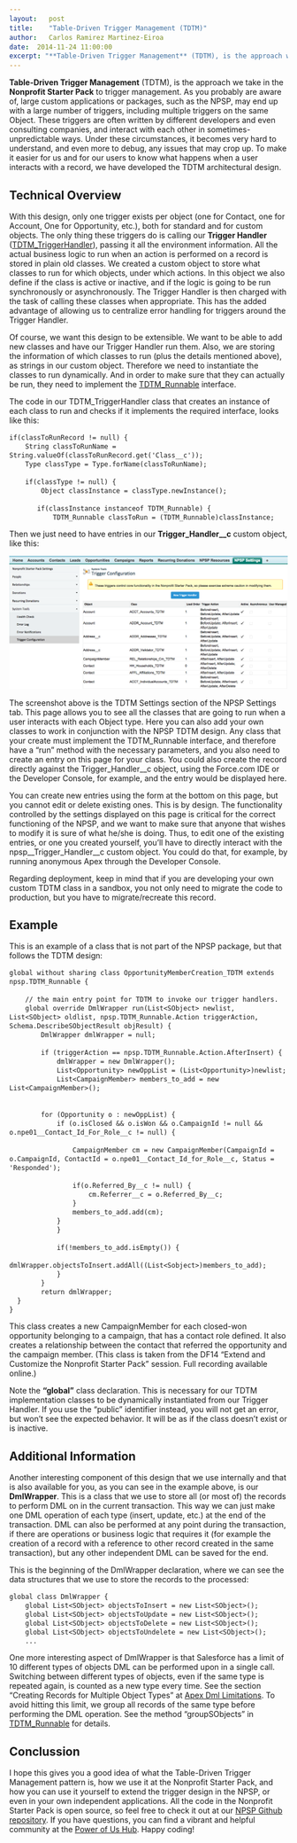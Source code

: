 ```yaml
---
layout:   post
title:    "Table-Driven Trigger Management (TDTM)"
author:   Carlos Ramirez Martinez-Eiroa
date:  2014-11-24 11:00:00
excerpt: "**Table-Driven Trigger Management** (TDTM), is the approach we take in the **Nonprofit Starter Pack** to trigger management. As you probably are aware of, large custom applications or packages, such as the NPSP, may end up with a large number of triggers, including multiple triggers on the same Object. These triggers are often written by different developers and even consulting companies, and interact with each other in sometimes-unpredictable ways. Under these circumstances, it becomes very hard to understand, and even more to debug, any issues that may crop up. To make it easier for us and for our users to know what happens when a user interacts with a record, we have developed the TDTM architectural design."
---
```

**Table-Driven Trigger Management** (TDTM), is the approach we take in the **Nonprofit Starter Pack** to trigger management. As you probably are aware of, large custom applications or packages, such as the NPSP, may end up with a large number of triggers, including multiple triggers on the same Object. These triggers are often written by different developers and even consulting companies, and interact with each other in sometimes-unpredictable ways. Under these circumstances, it becomes very hard to understand, and even more to debug, any issues that may crop up. To make it easier for us and for our users to know what happens when a user interacts with a record, we have developed the TDTM architectural design.

## Technical Overview
With this design, only one trigger exists per object (one for Contact, one for Account, One for Opportunity, etc.), both for standard and for custom objects. The only thing these triggers do is calling our **Trigger Handler** ([TDTM_TriggerHandler](https://github.com/SalesforceFoundation/Cumulus/blob/dev/src/classes/TDTM_TriggerHandler.cls)), passing it all the environment information. All the actual business logic to run when an action is performed on a record is stored in plain old classes. We created a custom object to store what classes to run for which objects, under which actions. In this object we also define if the class is active or inactive, and if the logic is going to be run synchronously or asynchronously. The Trigger Handler is then charged with the task of calling these classes when appropriate. This has the added advantage of allowing us to centralize error handling for triggers around the Trigger Handler.

Of course, we want this design to be extensible. We want to be able to add new classes and have our Trigger Handler run them. Also, we are storing the information of which classes to run (plus the details mentioned above), as strings in our custom object. Therefore we need to instantiate the classes to run dynamically. And in order to make sure that they can actually be run, they need to implement the [TDTM_Runnable](https://github.com/SalesforceFoundation/Cumulus/blob/dev/src/classes/TDTM_Runnable.cls) interface.


The code in our TDTM_TriggerHandler class that creates an instance of each class to run and checks if it implements the required interface, looks like this:


    if(classToRunRecord != null) {
        String classToRunName = String.valueOf(classToRunRecord.get('Class__c'));
	    Type classType = Type.forName(classToRunName);
	        
	    if(classType != null) {   	
		    Object classInstance = classType.newInstance();

           if(classInstance instanceof TDTM_Runnable) {
               TDTM_Runnable classToRun = (TDTM_Runnable)classInstance;

Then we just need to have entries in our **Trigger_Handler__c** custom object, like this:

![TDTM Settings](/assets/images/TDTM_Settings.png)
 
The screenshot above is the TDTM Settings section of the NPSP Settings tab. This page allows you to see all the classes that are going to run when a user interacts with each Object type. Here you can also add your own classes to work in conjunction with the NPSP TDTM design. Any class that your create must implement the TDTM_Runnable interface, and therefore have a “run” method with the necessary parameters, and you also need to create an entry on this page for your class. You could also create the record directly against the Trigger_Handler__c object, using the Force.com IDE or the Developer Console, for example, and the entry would be displayed here. 


You can create new entries using the form at the bottom on this page, but you cannot edit or delete existing ones. This is by design. The functionality controlled by the settings displayed on this page is critical for the correct functioning of the NPSP, and we want to make sure that anyone that wishes to modify it is sure of what he/she is doing. Thus, to edit one of the existing entries, or one you created yourself, you’ll have to directly interact with the npsp__Trigger_Handler__c custom object. You could do that, for example, by running anonymous Apex through the Developer Console.


Regarding deployment, keep in mind that if you are developing your own custom TDTM class in a sandbox, you not only need to migrate the code to production, but you have to migrate/recreate this record.

## Example
This is an example of a class that is not part of the NPSP package, but that follows the TDTM design:


    global without sharing class OpportunityMemberCreation_TDTM extends npsp.TDTM_Runnable {
	
    	// the main entry point for TDTM to invoke our trigger handlers.
    	global override DmlWrapper run(List<SObject> newlist,   List<SObject> oldlist, npsp.TDTM_Runnable.Action triggerAction, Schema.DescribeSObjectResult objResult) {
			DmlWrapper dmlWrapper = null;

			if (triggerAction == npsp.TDTM_Runnable.Action.AfterInsert) {
				dmlWrapper = new DmlWrapper();
				List<Opportunity> newOppList = (List<Opportunity>)newlist;        
				List<CampaignMember> members_to_add = new List<CampaignMember>();
          		

          	for (Opportunity o : newOppList) {
          		if (o.isClosed && o.isWon && o.CampaignId != null && o.npe01__Contact_Id_For_Role__c != null) {

          			CampaignMember cm = new CampaignMember(CampaignId = o.CampaignId, ContactId = o.npe01__Contact_Id_for_Role__c, Status = 'Responded');

          			if(o.Referred_By__c != null) {
          				cm.Referrer__c = o.Referred_By__c;
          			} 
          			members_to_add.add(cm); 
          		}
      			}

	      		if(!members_to_add.isEmpty()) {
      				dmlWrapper.objectsToInsert.addAll((List<Sobject>)members_to_add);
      			}
    		}
			return dmlWrapper;
      }
    }


This class creates a new CampaignMember for each closed-won opportunity belonging to a campaign, that has a contact role defined. It also creates a relationship between the contact that referred the opportunity and the campaign member. (This class is taken from the DF14 “Extend and Customize the Nonprofit Starter Pack” session. Full recording available online.)


Note the **“global”** class declaration. This is necessary for our TDTM implementation classes to be dynamically instantiated from our Trigger Handler. If you use the “public” identifier instead, you will not get an error, but won’t see the expected behavior. It will be as if the class doesn’t exist or is inactive.


## Additional Information


Another interesting component of this design that we use internally and that is also available for you, as you can see in the example above, is our **DmlWrapper**. This is a class that we use to store all (or most of) the records to perform DML on in the current transaction. This way we can just make one DML operation of each type (insert, update, etc.) at the end of the transaction. DML can also be performed at any point during the transaction, if there are operations or business logic that requires it (for example the creation of a record with a reference to other record created in the same transaction), but any other independent DML can be saved for the end.  


This is the beginning of the DmlWrapper declaration, where we can see the data structures that we use to store the records to the processed: 


    global class DmlWrapper {
        global List<SObject> objectsToInsert = new List<SObject>(); 
        global List<SObject> objectsToUpdate = new List<SObject>();
        global List<SObject> objectsToDelete = new List<SObject>();
        global List<SObject> objectsToUndelete = new List<SObject>();
        ...

        
One more interesting aspect of DmlWrapper is that Salesforce has a limit of 10 different types of objects DML can be performed upon in a single call. Switching between different types of objects, even if the same type is repeated again, is counted as a new type every time. See the section “Creating Records for Multiple Object Types” at [Apex Dml Limitations](https://www.salesforce.com/us/developer/docs/apexcode/Content/langCon_apex_dml_limitations.htm). To avoid hitting this limit, we group all records of the same type before performing the DML operation. See the method “groupSObjects” in [TDTM_Runnable](https://github.com/SalesforceFoundation/Cumulus/blob/dev/src/classes/TDTM_Runnable.cls) for details.


## Conclussion


I hope this gives you a good idea of what the Table-Driven Trigger Management pattern is, how we use it at the Nonprofit Starter Pack, and how you can use it yourself to extend the trigger design in the NPSP, or even in your own independent applications. All the code in the Nonprofit Starter Pack is open source, so feel free to check it out at our [NPSP Github repository](https://github.com/SalesforceFoundation/Cumulus). If you have questions, you can find a vibrant and helpful community at the [Power of Us Hub](https://powerofus.force.com/). Happy coding!
